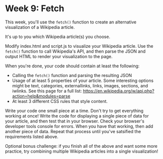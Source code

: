 # Week 9: Fetch

This week, you'll use the `fetch()` function to create an alternative
visualization of a Wikipedia article.

It's up to you which Wikipedia article(s) you choose.

Modify index.html and script.js to visualize your Wikipedia article. Use the
`fetch()` function to call Wikipedia's API, and then parse the JSON and output
HTML to render your visualization to the page.

When you're done, your code should contain at least the following:

- Calling the `fetch()` function and parsing the resulting JSON
- Usage of at least 5 properties of your article. Some interesting options might
  be text, categories, externallinks, links, images, sections, and iwlinks. See
  this page for a full list:
  https://en.wikipedia.org/w/api.php?action=help&modules=parse
- At least 3 different CSS rules that style content.

Write your code one small piece at a time. Don't try to get everything working
at once! Write the code for displaying a single piece of data for your article,
and then test that in your browser. Check your browser's developer tools console
for errors. When you have that working, then add another piece of data. Repeat
that process until you've satsified the requirements listed above.

Optional bonus challenge: if you finish all of the above and want some more
practice, try combining multiple Wikipedia articles into a single visualization!